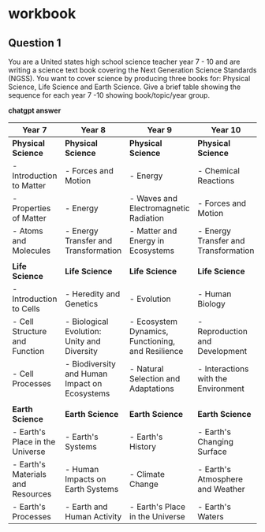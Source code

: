 # workbook

## Question 1
You are a United states high school science teacher year 7 - 10 and are writing a science text book covering the
Next Generation Science Standards (NGSS). You want to cover science by producing three books for: Physical Science, Life Science and Earth Science. Give a brief table showing the sequence for each year 7 -10 showing book/topic/year group.

**chatgpt answer**

| Year 7           | Year 8           | Year 9           | Year 10          |
|------------------|------------------|------------------|------------------|
| **Physical Science**| **Physical Science**| **Physical Science**| **Physical Science**|
| - Introduction to Matter| - Forces and Motion| - Energy| - Chemical Reactions|
| - Properties of Matter| - Energy| - Waves and Electromagnetic Radiation| - Forces and Motion|
| - Atoms and Molecules| - Energy Transfer and Transformation| - Matter and Energy in Ecosystems| - Energy Transfer and Transformation|
|                  |                  |                  |                  |
| **Life Science**    | **Life Science**    | **Life Science**    | **Life Science**    |
| - Introduction to Cells| - Heredity and Genetics| - Evolution| - Human Biology|
| - Cell Structure and Function| - Biological Evolution: Unity and Diversity| - Ecosystem Dynamics, Functioning, and Resilience| - Reproduction and Development|
| - Cell Processes| - Biodiversity and Human Impact on Ecosystems| - Natural Selection and Adaptations| - Interactions with the Environment|
|                  |                  |                  |                  |
| **Earth Science**   | **Earth Science**   | **Earth Science**   | **Earth Science**   |
| - Earth's Place in the Universe| - Earth's Systems| - Earth's History| - Earth's Changing Surface|
| - Earth's Materials and Resources| - Human Impacts on Earth Systems| - Climate Change| - Earth's Atmosphere and Weather|
| - Earth's Processes| - Earth and Human Activity| - Earth's Place in the Universe| - Earth's Waters|
